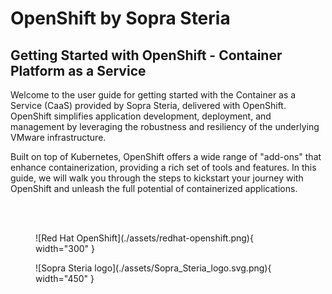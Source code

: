 # OpenShift by Sopra Steria


## Getting Started with OpenShift -  Container Platform as a Service

Welcome to the user guide for getting started with the Container as a Service (CaaS) provided by Sopra Steria, delivered with OpenShift. OpenShift simplifies application development, deployment, and management by leveraging the robustness and resiliency of the underlying VMware infrastructure. 

Built on top of Kubernetes, OpenShift offers a wide range of "add-ons" that enhance containerization, providing a rich set of tools and features. In this guide, we will walk you through the steps to kickstart your journey with OpenShift and unleash the full potential of containerized applications.

</br>
</br>



<figure markdown="span">
  ![Red Hat OpenShift](./assets/redhat-openshift.png){ width="300" }
</figure>

<figure markdown="span">
  ![Sopra Steria logo](./assets/Sopra_Steria_logo.svg.png){ width="450" }
</figure>


<!-- Logos in cards side by side -->

<!-- <div class="grid" markdown>

![Sopra Steria logo](./assets/Sopra_Steria_logo.svg.png){ .card }

![Red Hat OpenShift](./assets/redhat-openshift.png){ .card }

</div> -->